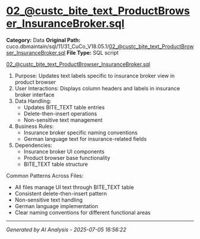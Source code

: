 # 02_@custc_bite_text_ProductBrowser_InsuranceBroker.sql

**Category:** Data
**Original Path:** cuco.dbmaintain/sql/11/31_CuCo_V18.05.1/02_@custc_bite_text_ProductBrowser_InsuranceBroker.sql
**File Type:** SQL script

02_@custc_bite_text_ProductBrowser_InsuranceBroker.sql
1. Purpose: Updates text labels specific to insurance broker view in product browser
2. User Interactions: Displays column headers and labels in insurance broker interface
3. Data Handling:
   - Updates BITE_TEXT table entries
   - Delete-then-insert operations
   - Non-sensitive text management
4. Business Rules:
   - Insurance broker specific naming conventions
   - German language text for insurance-related fields
5. Dependencies:
   - Insurance broker UI components
   - Product browser base functionality
   - BITE_TEXT table structure

Common Patterns Across Files:
- All files manage UI text through BITE_TEXT table
- Consistent delete-then-insert pattern
- Non-sensitive text handling
- German language implementation
- Clear naming conventions for different functional areas

---
*Generated by AI Analysis - 2025-07-05 16:56:22*
